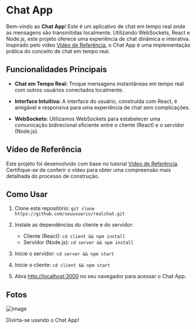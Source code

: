 # Chat App

Bem-vindo ao **Chat App**! Este é um aplicativo de chat em tempo real onde as mensagens são transmitidas localmente. Utilizando WebSockets, React e Node.js, este projeto oferece uma experiência de chat dinâmica e interativa. Inspirado pelo vídeo [Vídeo de Referência](https://youtu.be/Yi2crLU9WA0), o Chat App é uma implementação prática do conceito de chat em tempo real.

## Funcionalidades Principais

- **Chat em Tempo Real:** Troque mensagens instantâneas em tempo real com outros usuários conectados localmente.

- **Interface Intuitiva:** A interface do usuário, construída com React, é amigável e responsiva para uma experiência de chat sem complicações.

- **WebSockets:** Utilizamos WebSockets para estabelecer uma comunicação bidirecional eficiente entre o cliente (React) e o servidor (Node.js).

## Vídeo de Referência

Este projeto foi desenvolvido com base no tutorial [Vídeo de Referência](https://youtu.be/Yi2crLU9WA0). Certifique-se de conferir o vídeo para obter uma compreensão mais detalhada do processo de construção.

## Como Usar

1. Clone este repositório: `git clone https://github.com/seuusuario/realchat.git`

2. Instale as dependências do cliente e do servidor:
    - Cliente (React): `cd client && npm install`
    - Servidor (Node.js): `cd server && npm install`

3. Inicie o servidor: `cd server && npm start`

4. Inicie o cliente: `cd client && npm start`

5. Abra [http://localhost:3000](http://localhost:3000) no seu navegador para acessar o Chat App.

## Fotos

![image](https://github.com/MiguelRaveli/ChatApp/assets/86502825/47dc9f28-5320-4d46-aa17-55eda59ff013)

Divirta-se usando o Chat App!

